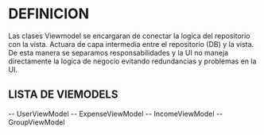 
# DEFINICION

Las clases Viewmodel se encargaran de conectar la logica del repositorio con la vista. Actuara de capa intermedia entre el repositorio (DB) y la vista.
De esta manera se separamos responsabilidades y la UI no maneja directamente la logica de negocio evitando redundancias y problemas en la UI.

## LISTA DE VIEMODELS

-- UserViewModel
-- ExpenseViewModel
-- IncomeViewModel
-- GroupViewModel